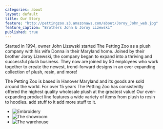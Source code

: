 ```yaml
---
categories: about
layout: default
title: Our Story
feature: "http://pettingzoo.s3.amazonaws.com/about/Joroy_John_web.jpg"
feature_caption: "Brothers John & Joroy Lizewski"
published: true
---
```


Started in 1994, owner John Lizewski started The Petting Zoo as a plush company with his wife Donna in their Maryland home. Joined by their brother Joroy Lizewski, the company began to expand into a thriving and successful plush business. They now are joined by 50 employees who work together to create the newest, trend-forward designs in an ever expanding collection of plush, resin, and more!

The Petting Zoo is based in Hanover Maryland and its goods are sold around the world. For over 15 years The Petting Zoo has consistently offered the highest quality wholesale plush at the greatest value! Our ever-expanding product line features a wide variety of items from plush to resin to hoodies. add stuff to it add more stuff to it.

- ![Embroidery](http://pettingzoo.s3.amazonaws.com/about/embroidery.jpg)
- ![The showroom](http://pettingzoo.s3.amazonaws.com/about/showroom3.jpg)
- ![The warehouse](http://pettingzoo.s3.amazonaws.com/about/warehouse2.jpg)